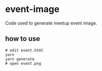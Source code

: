 # event-image
Code used to generate meetup event image.

## how to use
```
# edit event.html
yarn
yarn generate
# open event.png
```
